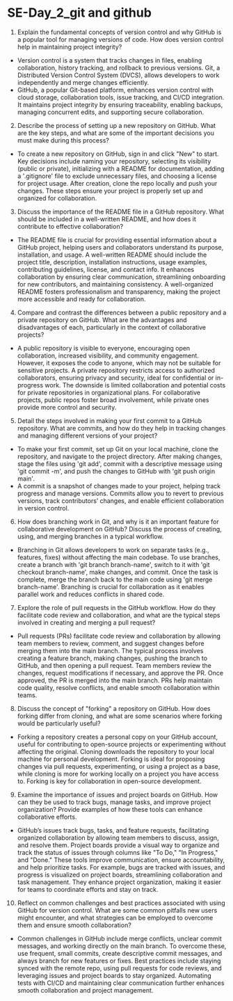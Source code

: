 # SE-Day_2_git and github

1. Explain the fundamental concepts of version control and why GitHub is a popular tool for managing versions of code. How does version control help in maintaining project integrity?

- Version control is a system that tracks changes in files, enabling collaboration, history tracking, and rollback to previous versions. Git, a Distributed Version Control System (DVCS), allows developers to work independently and merge changes efficiently.
- GitHub, a popular Git-based platform, enhances version control with cloud storage, collaboration tools, issue tracking, and CI/CD integration. It maintains project integrity by ensuring traceability, enabling backups, managing concurrent edits, and supporting secure collaboration.

2. Describe the process of setting up a new repository on GitHub. What are the key steps, and what are some of the important decisions you must make during this process?

- To create a new repository on GitHub, sign in and click "New" to start. Key decisions include naming your repository, selecting its visibility (public or private), initializing with a README for documentation, adding a '.gitignore' file to exclude unnecessary files, and choosing a license for project usage. After creation, clone the repo locally and push your changes. These steps ensure your project is properly set up and organized for collaboration.

3. Discuss the importance of the README file in a GitHub repository. What should be included in a well-written README, and how does it contribute to effective collaboration?

- The README file is crucial for providing essential information about a GitHub project, helping users and collaborators understand its purpose, installation, and usage. A well-written README should include the project title, description, installation instructions, usage examples, contributing guidelines, license, and contact info. It enhances collaboration by ensuring clear communication, streamlining onboarding for new contributors, and maintaining consistency. A well-organized README fosters professionalism and transparency, making the project more accessible and ready for collaboration.

4. Compare and contrast the differences between a public repository and a private repository on GitHub. What are the advantages and disadvantages of each, particularly in the context of collaborative projects?

- A public repository is visible to everyone, encouraging open collaboration, increased visibility, and community engagement. However, it exposes the code to anyone, which may not be suitable for sensitive projects. A private repository restricts access to authorized collaborators, ensuring privacy and security, ideal for confidential or in-progress work. The downside is limited collaboration and potential costs for private repositories in organizational plans. For collaborative projects, public repos foster broad involvement, while private ones provide more control and security.

5. Detail the steps involved in making your first commit to a GitHub repository. What are commits, and how do they help in tracking changes and managing different versions of your project?

- To make your first commit, set up Git on your local machine, clone the repository, and navigate to the project directory. After making changes, stage the files using 'git add', commit with a descriptive message using 'git commit -m', and push the changes to GitHub with 'git push origin main'.
- A commit is a snapshot of changes made to your project, helping track progress and manage versions. Commits allow you to revert to previous versions, track contributors’ changes, and enable efficient collaboration in version control.

6. How does branching work in Git, and why is it an important feature for collaborative development on GitHub? Discuss the process of creating, using, and merging branches in a typical workflow.

- Branching in Git allows developers to work on separate tasks (e.g., features, fixes) without affecting the main codebase. To use branches, create a branch with 'git branch branch-name', switch to it with 'git checkout branch-name', make changes, and commit. Once the task is complete, merge the branch back to the main code using 'git merge branch-name'. Branching is crucial for collaboration as it enables parallel work and reduces conflicts in shared code.

7. Explore the role of pull requests in the GitHub workflow. How do they facilitate code review and collaboration, and what are the typical steps involved in creating and merging a pull request?

- Pull requests (PRs) facilitate code review and collaboration by allowing team members to review, comment, and suggest changes before merging them into the main branch. The typical process involves creating a feature branch, making changes, pushing the branch to GitHub, and then opening a pull request. Team members review the changes, request modifications if necessary, and approve the PR. Once approved, the PR is merged into the main branch. PRs help maintain code quality, resolve conflicts, and enable smooth collaboration within teams.

8. Discuss the concept of "forking" a repository on GitHub. How does forking differ from cloning, and what are some scenarios where forking would be particularly useful?

- Forking a repository creates a personal copy on your GitHub account, useful for contributing to open-source projects or experimenting without affecting the original. Cloning downloads the repository to your local machine for personal development. Forking is ideal for proposing changes via pull requests, experimenting, or using a project as a base, while cloning is more for working locally on a project you have access to. Forking is key for collaboration in open-source development.

9. Examine the importance of issues and project boards on GitHub. How can they be used to track bugs, manage tasks, and improve project organization? Provide examples of how these tools can enhance collaborative efforts.

- GitHub’s issues track bugs, tasks, and feature requests, facilitating organized collaboration by allowing team members to discuss, assign, and resolve them. Project boards provide a visual way to organize and track the status of issues through columns like "To Do," "In Progress," and "Done." These tools improve communication, ensure accountability, and help prioritize tasks. For example, bugs are tracked with issues, and progress is visualized on project boards, streamlining collaboration and task management. They enhance project organization, making it easier for teams to coordinate efforts and stay on track.

10. Reflect on common challenges and best practices associated with using GitHub for version control. What are some common pitfalls new users might encounter, and what strategies can be employed to overcome them and ensure smooth collaboration?

- Common challenges in GitHub include merge conflicts, unclear commit messages, and working directly on the main branch. To overcome these, use frequent, small commits, create descriptive commit messages, and always branch for new features or fixes. Best practices include staying synced with the remote repo, using pull requests for code reviews, and leveraging issues and project boards to stay organized. Automating tests with CI/CD and maintaining clear communication further enhances smooth collaboration and project management.
